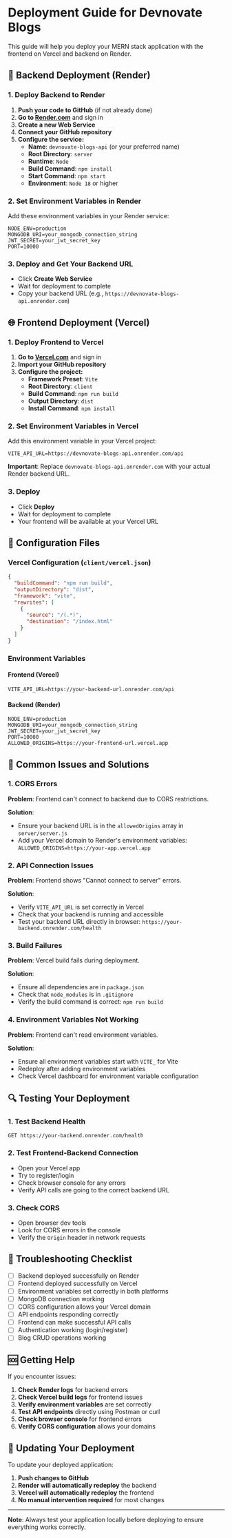 # Deployment Guide for Devnovate Blogs

This guide will help you deploy your MERN stack application with the frontend on Vercel and backend on Render.

## 🚀 Backend Deployment (Render)

### 1. Deploy Backend to Render

1. **Push your code to GitHub** (if not already done)
2. **Go to [Render.com](https://render.com)** and sign in
3. **Create a new Web Service**
4. **Connect your GitHub repository**
5. **Configure the service:**
   - **Name**: `devnovate-blogs-api` (or your preferred name)
   - **Root Directory**: `server`
   - **Runtime**: `Node`
   - **Build Command**: `npm install`
   - **Start Command**: `npm start`
   - **Environment**: `Node 18` or higher

### 2. Set Environment Variables in Render

Add these environment variables in your Render service:

```
NODE_ENV=production
MONGODB_URI=your_mongodb_connection_string
JWT_SECRET=your_jwt_secret_key
PORT=10000
```

### 3. Deploy and Get Your Backend URL

- Click **Create Web Service**
- Wait for deployment to complete
- Copy your backend URL (e.g., `https://devnovate-blogs-api.onrender.com`)

## 🌐 Frontend Deployment (Vercel)

### 1. Deploy Frontend to Vercel

1. **Go to [Vercel.com](https://vercel.com)** and sign in
2. **Import your GitHub repository**
3. **Configure the project:**
   - **Framework Preset**: `Vite`
   - **Root Directory**: `client`
   - **Build Command**: `npm run build`
   - **Output Directory**: `dist`
   - **Install Command**: `npm install`

### 2. Set Environment Variables in Vercel

Add this environment variable in your Vercel project:

```
VITE_API_URL=https://devnovate-blogs-api.onrender.com/api
```

**Important**: Replace `devnovate-blogs-api.onrender.com` with your actual Render backend URL.

### 3. Deploy

- Click **Deploy**
- Wait for deployment to complete
- Your frontend will be available at your Vercel URL

## 🔧 Configuration Files

### Vercel Configuration (`client/vercel.json`)

```json
{
  "buildCommand": "npm run build",
  "outputDirectory": "dist",
  "framework": "vite",
  "rewrites": [
    {
      "source": "/(.*)",
      "destination": "/index.html"
    }
  ]
}
```

### Environment Variables

#### Frontend (Vercel)
```
VITE_API_URL=https://your-backend-url.onrender.com/api
```

#### Backend (Render)
```
NODE_ENV=production
MONGODB_URI=your_mongodb_connection_string
JWT_SECRET=your_jwt_secret_key
PORT=10000
ALLOWED_ORIGINS=https://your-frontend-url.vercel.app
```

## 🚨 Common Issues and Solutions

### 1. CORS Errors

**Problem**: Frontend can't connect to backend due to CORS restrictions.

**Solution**: 
- Ensure your backend URL is in the `allowedOrigins` array in `server/server.js`
- Add your Vercel domain to Render's environment variables: `ALLOWED_ORIGINS=https://your-app.vercel.app`

### 2. API Connection Issues

**Problem**: Frontend shows "Cannot connect to server" errors.

**Solution**:
- Verify `VITE_API_URL` is set correctly in Vercel
- Check that your backend is running and accessible
- Test your backend URL directly in browser: `https://your-backend.onrender.com/health`

### 3. Build Failures

**Problem**: Vercel build fails during deployment.

**Solution**:
- Ensure all dependencies are in `package.json`
- Check that `node_modules` is in `.gitignore`
- Verify the build command is correct: `npm run build`

### 4. Environment Variables Not Working

**Problem**: Frontend can't read environment variables.

**Solution**:
- Ensure all environment variables start with `VITE_` for Vite
- Redeploy after adding environment variables
- Check Vercel dashboard for environment variable configuration

## 🔍 Testing Your Deployment

### 1. Test Backend Health
```
GET https://your-backend.onrender.com/health
```

### 2. Test Frontend-Backend Connection
- Open your Vercel app
- Try to register/login
- Check browser console for any errors
- Verify API calls are going to the correct backend URL

### 3. Check CORS
- Open browser dev tools
- Look for CORS errors in the console
- Verify the `Origin` header in network requests

## 📝 Troubleshooting Checklist

- [ ] Backend deployed successfully on Render
- [ ] Frontend deployed successfully on Vercel
- [ ] Environment variables set correctly in both platforms
- [ ] MongoDB connection working
- [ ] CORS configuration allows your Vercel domain
- [ ] API endpoints responding correctly
- [ ] Frontend can make successful API calls
- [ ] Authentication working (login/register)
- [ ] Blog CRUD operations working

## 🆘 Getting Help

If you encounter issues:

1. **Check Render logs** for backend errors
2. **Check Vercel build logs** for frontend issues
3. **Verify environment variables** are set correctly
4. **Test API endpoints** directly using Postman or curl
5. **Check browser console** for frontend errors
6. **Verify CORS configuration** allows your domains

## 🔄 Updating Your Deployment

To update your deployed application:

1. **Push changes to GitHub**
2. **Render will automatically redeploy** the backend
3. **Vercel will automatically redeploy** the frontend
4. **No manual intervention required** for most changes

---

**Note**: Always test your application locally before deploying to ensure everything works correctly.
